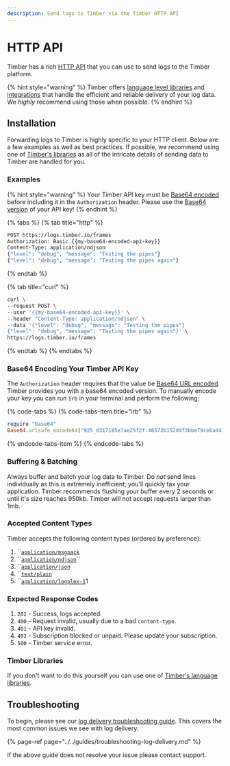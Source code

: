 ```yaml
---
description: Send logs to Timber via the Timber HTTP API
---
```


# HTTP API

Timber has a rich [HTTP API](http://docs.api.timber.io/) that you can use to send logs to the Timber platform.

{% hint style="warning" %}
Timber offers [language level libraries](../../../under-the-hood/language-libraries.md) and [integrations](../) that handle the efficient and reliable delivery of your log data. We _highly_ recommend using those when possible.
{% endhint %}

## Installation

Forwarding logs to Timber is highly specific to your HTTP client. Below are a few examples as well as best practices. If possible, we recommend using one of [Timber's libraries](../../../under-the-hood/language-libraries.md) as all of the intricate details of sending data to Timber are handled for you.

### Examples

{% hint style="warning" %}
Your Timber API key must be [Base64 encoded](./#base64-encoding-your-timber-api-key) before including it in the `Authorization` header. Please use the [Base64 version](./#base64-encoding-your-timber-api-key) of your API key!
{% endhint %}

{% tabs %}
{% tab title="http" %}
```bash
POST https://logs.timber.io/frames
Authorization: Basic {{my-base64-encoded-api-key}}
Content-Type: application/ndjson
{"level": "debug", "message": "Testing the pipes"}
{"level": "debug", "message": "Testing the pipes again"}
```
{% endtab %}

{% tab title="curl" %}
```bash
curl \
--request POST \
--user '{{my-base64-encoded-api-key}}' \
--header "Content-Type: application/ndjson" \
--data '{"level": "debug", "message": "Testing the pipes"}
{"level": "debug", "message": "Testing the pipes again"}' \
https://logs.timber.io/frames
```
{% endtab %}
{% endtabs %}

### Base64 Encoding Your Timber API Key

The `Authorization` header requires that the value be [Base64 URL encoded](https://en.wikipedia.org/wiki/Base64). Timber provides you with a base64 encoded version. To manually encode your key you can run `irb` in your terminal and perform the following:

{% code-tabs %}
{% code-tabs-item title="irb" %}
```ruby
require "base64"
Base64.urlsafe_encode64("925_d317185e7ae25f2f:46572b152d4f3bbe79ceba443e994868b1a841c47cf13e1c27761a23d128f158")
```
{% endcode-tabs-item %}
{% endcode-tabs %}

### Buffering & Batching

Always buffer and batch your log data to Timber. Do _not_ send lines individually as this is extremely inefficient; you'll quickly tax your application. Timber recommends flushing your buffer every 2 seconds or until it's size reaches 950kb. Timber will not accept requests larger than 1mb.

### Accepted Content Types

Timber accepts the following content types \(ordered by preference\):

1. \`\`[`application/msgpack`](https://msgpack.org/index.html) 
2. \`\`[`application/ndjson`](http://ndjson.org/)\`\`
3. \`\`[`application/json`](https://www.json.org/) 
4. \`\`[`text/plain`](https://www.w3.org/Protocols/rfc1341/7_1_Text.html) 
5. \`\`[`application/logplex-1`](https://github.com/heroku/logplex/blob/master/doc/README.http_drains.md#logplex-http-drains)1

### Expected Response Codes

1. `202` - Success, logs accepted.
2. `400` - Request invalid, usually due to a bad `content-type`.
3. `401` - API key invalid.
4. `402` - Subscription blocked or unpaid. Please update your subscription.
5. `500` - Timber service error.

### Timber Libraries

If you don't want to do this yourself you can use one of [Timber's language libraries](../../../under-the-hood/language-libraries.md).

## Troubleshooting

To begin, please see our [log delivery troubleshooting guide](../../guides/troubleshooting-log-delivery.md). This covers the most common issues we see with log delivery:

{% page-ref page="../../guides/troubleshooting-log-delivery.md" %}

If the above guide does not resolve your issue please contact support.

